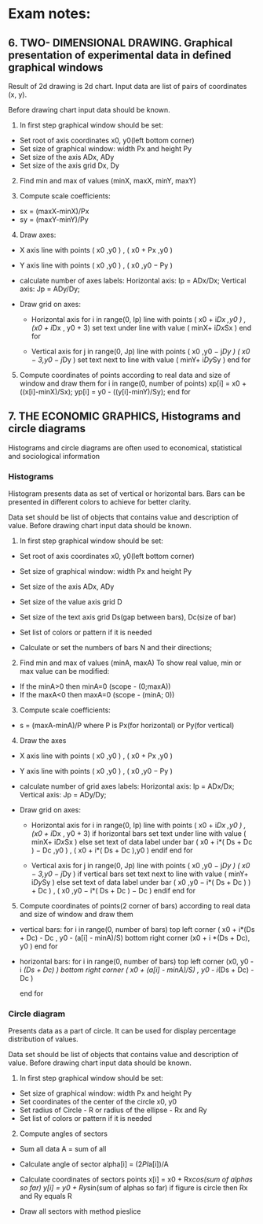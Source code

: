 # Exam notes:

## 6. TWO- DIMENSIONAL DRAWING. Graphical presentation of experimental data in defined graphical windows

Result of 2d drawing is 2d chart. Input data are list of pairs of coordinates (x, y).

Before drawing chart input data should be known.

1) In first step graphical window should be set:
* Set root of axis coordinates x0, y0(left bottom corner)
* Set size of graphical window: width Px and height Py
* Set size of the axis ADx, ADy
* Set size of the axis grid Dx, Dy

2) Find min and max of values (minX, maxX, minY, maxY)

3) Compute scale coefficients:
* sx = (maxX-minX)/Px 
* sy = (maxY-minY)/Py 

4) Draw axes:
* X axis line with points ( x0 ,y0 ) , ( x0 + Px ,y0 )
* Y axis line with points ( x0 ,y0 ) , ( x0 ,y0 − Py )
* calculate number of axes labels: Horizontal axis: Ip = ADx/Dx; Vertical axis: Jp = ADy/Dy;

* Draw grid on axes:
    * Horizontal axis
    for i in range(0, Ip)
        line with points ( x0 + i*Dx ,y0 ) , (x0 + i*Dx , y0 + 3) 
        set text under line with value ( minX+ i*Dx*Sx )
    end for

    * Vertical axis
    for j in range(0, Jp)
        line with points ( x0 ,y0 − j*Dy ) ( x0 − 3,y0 − j*Dy )
        set text next to line with value ( minY+ i*Dy*Sy )
    end for

5) Compute coordinates of points according to real data and size of window and draw them
for i in range(0, number of points)
    xp[i] = x0 + ((x[i]-minX)/Sx);
    yp[i] = y0 - ((y[i]-minY)/Sy);
end for


## 7. THE ECONOMIC GRAPHICS, Histograms and circle diagrams
Histograms and circle diagrams are often used to economical,
statistical and sociological information
### Histograms
Histogram presents data as set of vertical or horizontal bars. Bars can be presented in different colors to achieve for better clarity.

Data set should be list of objects that contains value and description of value.
Before drawing chart input data should be known.

1) In first step graphical window should be set:
* Set root of axis coordinates x0, y0(left bottom corner)
* Set size of graphical window: width Px and height Py
* Set size of the axis ADx, ADy
* Set size of the value axis grid D
* Set size of the text axis grid Ds(gap between bars), Dc(size of bar)
* Set list of colors or pattern if it is needed

* Calculate or set the numbers of bars N and their directions;

2) Find min and max of values (minA, maxA)
To show real value, min or max value can be modified:
* If the minA>0 then minA=0 (scope - (0;maxA))
* If the maxA<0 then maxA=0 (scope - (minA; 0))

3) Compute scale coefficients:
* s = (maxA-minA)/P 
where P is Px(for horizontal) or Py(for vertical) 

4) Draw the axes
* X axis line with points ( x0 ,y0 ) , ( x0 + Px ,y0 )
* Y axis line with points ( x0 ,y0 ) , ( x0 ,y0 − Py )
* calculate number of grid axes labels: Horizontal axis: Ip = ADx/Dx; Vertical axis: Jp = ADy/Dy;

* Draw grid on axes:
    * Horizontal axis
    for i in range(0, Ip)
        line with points ( x0 + i*Dx ,y0 ) , (x0 + i*Dx , y0 + 3) 
        if horizontal bars
            set text under line with value ( minX+ i*Dx*Sx )
        else
            set text of data label under bar ( x0 + i*( Ds + Dc ) − Dc ,y0 ) , ( x0 + i*( Ds + Dc ),y0 ) 
        endif
    end for

    * Vertical axis
    for j in range(0, Jp)
        line with points ( x0 ,y0 − j*Dy ) ( x0 − 3,y0 − j*Dy )
        if vertical bars
            set text next to line with value ( minY+ i*Dy*Sy )
        else
            set text of data label under bar ( x0 ,y0 − i*( Ds + Dc ) ) + Dc ) , ( x0 ,y0 − i*( Ds + Dc ) − Dc ) 
        endif
    end for

5) Compute coordinates of points(2 corner of bars) according to real data and size of window and draw them
* vertical bars:
    for i in range(0, number of bars)
        top left corner ( x0 + i*(Ds + Dc) - Dc , y0 - (a[i] - minA)/S)
        bottom right corner (x0 + i *(Ds + Dc), y0 )
    end for
* horizontal bars:
    for i in range(0, number of bars)
        top left corner (x0, y0 - i *(Ds + Dc) )
        bottom right corner ( x0 + (a[i] - minA)/S) , y0 - i*(Ds + Dc) - Dc )

    end for
### Circle diagram

Presents data as a part of circle. It can be used for display percentage distribution of values.

Data set should be list of objects that contains value and description of value.
Before drawing chart input data should be known.

1) In first step graphical window should be set:
* Set size of graphical window: width Px and height Py
* Set coordinates of the center of the circle x0, y0
* Set radius of Circle - R or radius of the ellipse - Rx and Ry
* Set list of colors or pattern if it is needed

2) Compute angles of sectors
* Sum all data A = sum of all
* Calculate angle of sector alpha[i] = (2*PI*a[i])/A

* Calculate coordinates of sectors points
    x[i] = x0 + Rx*cos(sum of alphas so far)
    y[i] = y0 + Ry*sin(sum of alphas so far)
    if figure is circle then Rx and Ry equals R

* Draw all sectors with method pieslice

